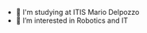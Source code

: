 - 🏫 I'm studying at ITIS Mario Delpozzo
- 👀 I’m interested in Robotics and IT
<!---
giurdanm/giurdanm is a ✨ special ✨ repository because its `README.md` (this file) appears on your GitHub profile.
You can click the Preview link to take a look at your changes.
--->
